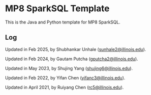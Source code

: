 # MP8 SparkSQL Template

This is the Java and Python template for MP8 SparkSQL.

## Log 
Updated in Feb 2025, by Shubhankar Unhale (sunhale2@illinois.edu).

Updated in Feb 2024, by Gautam Putcha (gputcha2@illinois.edu).

Updated in May 2023, by Shujing Yang (shujing6@illinois.edu).

Updated in Feb 2022, by Yifan Chen (yifanc3@illinois.edu).

Updated in April 2021, by Ruiyang Chen (rc5@illinois.edu).
